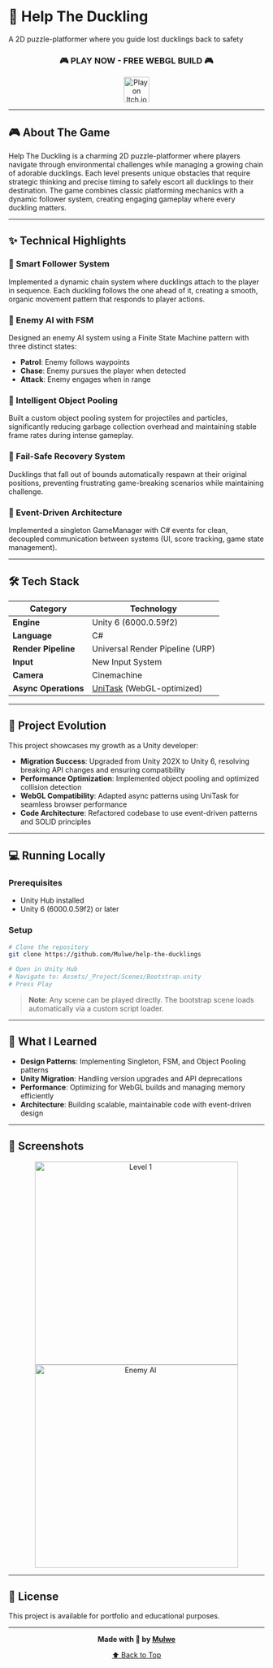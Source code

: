 # 🦆 Help The Duckling

A 2D puzzle-platformer where you guide lost ducklings back to safety

 <div align="center">

<h3>
  <a href="https://yourgame.itch.io/" style="text-decoration: none;">
    🎮 <strong>PLAY NOW - FREE WEBGL BUILD</strong> 🎮
  </a>
</h3>

<a href="https://yourgame.itch.io/">
  <img src="https://img.shields.io/badge/🦆%20AVAILABLE%20ON%20ITCH.IO-FA5C5C?style=for-the-badge&logo=itch.io&logoColor=white&labelColor=000000" alt="Play on Itch.io" height="50">
</a>

</div> 

 
---

## 🎮 About The Game

Help The Duckling is a charming 2D puzzle-platformer where players navigate through environmental challenges while managing a growing chain of adorable ducklings. Each level presents unique obstacles that require strategic thinking and precise timing to safely escort all ducklings to their destination.
The game combines classic platforming mechanics with a dynamic follower system, creating engaging gameplay where every duckling matters.

---

## ✨ Technical Highlights

### 🦆 Smart Follower System
Implemented a dynamic chain system where ducklings attach to the player in sequence. Each duckling follows the one ahead of it, creating a smooth, organic movement pattern that responds to player actions.

### 🤖 Enemy AI with FSM
Designed an enemy AI system using a Finite State Machine pattern with three distinct states:
- **Patrol**: Enemy follows waypoints
- **Chase**: Enemy pursues the player when detected
- **Attack**: Enemy engages when in range

### 🔄 Intelligent Object Pooling
Built a custom object pooling system for projectiles and particles, significantly reducing garbage collection overhead and maintaining stable frame rates during intense gameplay.

### 🎯 Fail-Safe Recovery System
Ducklings that fall out of bounds automatically respawn at their original positions, preventing frustrating game-breaking scenarios while maintaining challenge.

### 🎨 Event-Driven Architecture
Implemented a singleton GameManager with C# events for clean, decoupled communication between systems (UI, score tracking, game state management).

---

## 🛠️ Tech Stack

| Category | Technology |
|----------|-----------|
| **Engine** | Unity 6 (6000.0.59f2) |
| **Language** | C# |
| **Render Pipeline** | Universal Render Pipeline (URP) |
| **Input** | New Input System |
| **Camera** | Cinemachine |
| **Async Operations** | [UniTask](https://github.com/Cysharp/UniTask) (WebGL-optimized) |

---

## 🚀 Project Evolution

This project showcases my growth as a Unity developer:

- **Migration Success**: Upgraded from Unity 202X to Unity 6, resolving breaking API changes and ensuring compatibility
- **Performance Optimization**: Implemented object pooling and optimized collision detection
- **WebGL Compatibility**: Adapted async patterns using UniTask for seamless browser performance
- **Code Architecture**: Refactored codebase to use event-driven patterns and SOLID principles

---

## 💻 Running Locally

### Prerequisites
- Unity Hub installed
- Unity 6 (6000.0.59f2) or later

### Setup
```bash
# Clone the repository
git clone https://github.com/Mulwe/help-the-ducklings

# Open in Unity Hub
# Navigate to: Assets/_Project/Scenes/Bootstrap.unity
# Press Play
```

> **Note**: Any scene can be played directly. The bootstrap scene loads automatically via a custom script loader.

---

## 🎯 What I Learned

- **Design Patterns**: Implementing Singleton, FSM, and Object Pooling patterns
- **Unity Migration**: Handling version upgrades and API deprecations
- **Performance**: Optimizing for WebGL builds and managing memory efficiently
- **Architecture**: Building scalable, maintainable code with event-driven design

---

## 📸 Screenshots

<div align="center">
  <img src="https://via.placeholder.com/400x250?text=Level+1" alt="Level 1" width="400">
  <img src="https://via.placeholder.com/400x250?text=Enemy+AI" alt="Enemy AI" width="400">
</div>

---

## 📝 License

This project is available for portfolio and educational purposes.

---

<div align="center">
  
**Made with 💙 by [Mulwe](https://github.com/Mulwe)**

[⬆ Back to Top](#-help-the-duckling)

</div>
